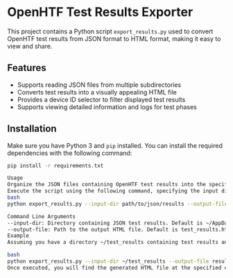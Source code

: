 # OpenHTF Test Results Exporter

This project contains a Python script `export_results.py` used to convert OpenHTF test results from JSON format to HTML format, making it easy to view and share.

## Features

- Supports reading JSON files from multiple subdirectories
- Converts test results into a visually appealing HTML file
- Provides a device ID selector to filter displayed test results
- Supports viewing detailed information and logs for test phases

## Installation

Make sure you have Python 3 and `pip` installed. You can install the required dependencies with the following command:

```bash
pip install -r requirements.txt

Usage
Organize the JSON files containing OpenHTF test results into the specified directory.
Execute the script using the following command, specifying the input directory and the output HTML file path:
bash
python export_results.py --input-dir path/to/json/results --output-file output.html

Command Line Arguments
--input-dir: Directory containing JSON test results. Default is ~/AppData/Local/tackv/spintop-openhtf/openhtf-history/examples.hello_world.
--output-file: Path to the output HTML file. Default is test_results.html.
Example
Assuming you have a directory ~/test_results containing test results and you want to export them to results.html, you can use the following command:

bash
python export_results.py --input-dir ~/test_results --output-file results.html
Once executed, you will find the generated HTML file at the specified output path.
